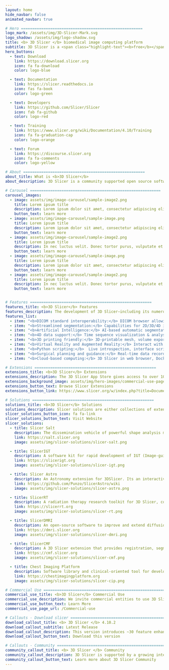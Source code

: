 ```yaml
---
layout: home
hide_navbar: false
animated_navbar: true

# Hero ======================================================
logo_mark: /assets/img/3D-Slicer-Mark.svg
logo_shadow: /assets/img/logo-shadow.svg
title: <b> 3D Slicer </b> biomedical image computing platform
subtitle: 3D Slicer is a <span class="highlight-text"><b>free</b></span>, <span class="highlight-text"><b>open source</b></span> and <span class="highlight-text"><b>multi-platform</b></span> software package.
hero_buttons:
  - text: Download
    link: https://download.slicer.org
    icon: fa fa-download
    color: logo-blue

  - text: Documentation
    link: https://slicer.readthedocs.io
    icon: fas fa-book
    color: logo-green

  - text: Developers
    link: https://github.com/Slicer/Slicer
    icon: fab fa-github
    color: logo-red

  - text: Training
    link: https://www.slicer.org/wiki/Documentation/4.10/Training
    icon: fa fa-graduation-cap
    color: logo-orange

  - text: Forum
    link: https://discourse.slicer.org
    icon: fa fa-comments
    color: logo-yellow

# About ======================================================
about_title: What is <b>3D Slicer</b>
about_description: 3D Slicer is a community supported open source software platform for medical image informatics, image processing, and three-dimensional visualization.<br> Built over two decades through support from the National Institutes of Health and a worldwide developer community. Slicer brings free, powerful cross-platform processing tools to physicians, researchers, and the general public.

# Carousel ==========================================================
carousel_images:
  - image: assets/img/image-carousel/sample-image2.png
    title: Lorem ipsum title
    description: Lorem ipsum dolor sit amet, consectetur adipiscing elit. Duis mollis libero eu mi tincidunt maximus. Pellentesque ut maximus ipsum. <a href="https://www.slicer.org/wiki/Documentation/4.10/Announcements"> learn more > </a>
    button_text: learn more
  - image: assets/img/image-carousel/sample-image.png
    title: Lorem ipsum title
    description: Lorem ipsum dolor sit amet, consectetur adipiscing elit. Duis mollis libero eu mi tincidunt maximus.Lorem ipsum dolor sit amet, consectetur adipiscing elit.<a href="https://www.slicer.org/wiki/Documentation/4.10/Announcements"> learn more > </a>
    button_text: learn more
  - image: assets/img/image-carousel/sample-image2.png
    title: Lorem ipsum title
    description: In nec luctus velit. Donec tortor purus, vulputate et fringilla ac, tempus eget purus. In semper fermentum nisl ac accumsan.<a href="https://www.slicer.org/wiki/Documentation/4.10/Announcements"> learn more > </a>
    button_text: learn more
  - image: assets/img/image-carousel/sample-image.png
    title: Lorem ipsum title
    description: Lorem ipsum dolor sit amet, consectetur adipiscing elit. Duis mollis libero eu mi tincidunt maximus. Pellentesque ut maximus ipsum. <a href="https://www.slicer.org/wiki/Documentation/4.10/Announcements"> learn more > </a>
    button_text: learn more
  - image: assets/img/image-carousel/sample-image2.png
    title: Lorem ipsum title
    description: In nec luctus velit. Donec tortor purus, vulputate et fringilla ac, tempus eget purus. In semper fermentum nisl ac accumsan.<a href="https://www.slicer.org/wiki/Documentation/4.10/Announcements"> learn more > </a>
    button_text: learn more


# Features ======================================================
features_title: <b>3D Slicer</b> Features
features_description: The development of 3D Slicer—including its numerous modules, extensions, datasets, pull requests, patches, issues reports, suggestions—is made possible by users, developers, contributors and commercial partners around the world.
features_list:
  - item: "<b>DICOM standard interoperability:</b> DICOM browser allowing local import and indexing."
  - item: "<b>Streamlined segmentation:</b> Capabilities for 2D/3D/4D image supporting hundreds of segments per image"
  - item: "<b>Artificial Intelligence:</b> AI-based automatic segmentation, tools for ground truth training data generation, DeepInfer extension for Deep Learning, Tensorflow compatibility and Nvidia Clara automatic segmentation."
  - item: "<b>4D data support:</b> Time sequence visualization & analysis"
  - item: "<b>3D printing friendly:</b> 3D-printable mesh, volume export"
  - item: "<b>Virtual Reality and Augmented Reality:</b> Interact with scene in HTC, Oculus, WindowsMR systems; export data to HoloLens"
  - item: "<b>Python scripting:</b>  Live introspection, interface scripting, Python 3 packages can be installed"
  - item: "<b>Surgical planning and guidance:</b> Real-time data recording, analysis and replay from surgical navigation systems, ultrasound scanners cameras and trackers, OpenIGTLink connection with trackers, scanners"
  - item: "<b>Cloud-based computing:</b> 3D Slicer in web browser, Docker container, or Jupyter notebook kernel"

# Extensions ======================================================
extensions_title: <b>3D Slicer</b> Extensions
extensions_description: The 3D Slicer App Store gives access to over 100 Slicer extensions that can be installed and used with the Slicer application.
extensions_background_image: assets/img/hero-images/commercial-use-page-hero.png
extensions_button_text: Browse Slicer Extensions
extensions_button_link: https://www.slicer.org/w/index.php?title=Documentation/Nightly/Extensions

# Solutions ======================================================
solutions_title: <b>3D Slicer</b> Solutions
solutions_description: Slicer solutions are either collections of extensions or special distributions of Slicer that provide customized package and complete processing pipeline from beginning to end, addressing specific research problems.
slicer_solutions_button_icon: fa fa-link
slicer_solutions_button_text: Visit Website
slicer_solutions:
  - title: Slicer Salt
    description: The dissemination vehicle of powerful shape analysis methodology based on 3D Slicer.
    link: https://salt.slicer.org
    image: assets/img/slicer-solutions/slicer-salt.png

  - title: SlicerIGT
    description: A software kit for rapid development of IGT (Image-guided therapy) applications.
    link: https://slicerigt.org
    image: assets/img/slicer-solutions/slicer-igt.png

  - title: Slicer Astro
    description: An Astronomy extension for 3DSlicer. Its an interactive 3D visual analytics tool for HI (neutral Hydrogen) data.
    link: https://github.com/Punzo/SlicerAstro/wiki
    image: assets/img/slicer-solutions/slicer-astro.png

  - title: SlicerRT
    description: A radiation therapy research toolkit for 3D Slicer, containing RT features for import/export, analysis & visualization.
    link: https://slicerrt.org
    image: assets/img/slicer-solutions/slicer-rt.png

  - title: SlicerDMRI
    description: An open-source software to improve and extend diffusion magnetic resonance imaging software in 3D Slicer.
    link: https://dmri.slicer.org
    image: assets/img/slicer-solutions/slicer-dmri.png

  - title: SlicerCMF
    description: A 3D Slicer extension that provides registration, segmentation and quantification modules for dental images analysis.
    link: https://cmf.slicer.org
    image: assets/img/slicer-solutions/slicer-cmf.png

  - title: Chest Imaging Platform
    description: Software library and clinical-oriented tool for development and translation of known and novel quantitative phenotypes in lung diseases.
    link: https://chestimagingplatform.org
    image: assets/img/slicer-solutions/slicer-cip.png

# Commercial Use ======================================================
commercial_use_title: <b>3D Slicer</b> Commercial Use
commercial_use_description: We invite commercial entities to use 3D Slicer. 3D Slicer is a Free Open Source Software distributed under a BSD style license.<br> The license does not impose restrictions on the use of the software. For details, please see the <a href="https://www.slicer.org/wiki/License">3D Slicer Software License Agreement</a>.<br> Learn more about our commercial partners and slicer based products and product prototypes.
commercial_use_button_text: Learn More
commercial_use_page_url: /Commercial-use

# Callouts - Download slicer ======================================================
download_callout_title: <b> 3D Slicer </b> 4.10.2
download_callout_subtitle: Latest Release
download_callout_description: This version introduces ~30 feature enhancements and bug fixes for better performance and stability. <br> <br> Read the <a href="https://www.slicer.org/wiki/Documentation/4.10/Announcements">Announcements</a>  for more details.
download_callout_button_text: Download this version

# Callouts - Community ======================================================
community_callout_title: <b> 3D Slicer </b> Community
community_callout_description: 3D Slicer is supported by a growing international user and developer community. <br> To acknowledge 3D Slicer as a platform, please see the <a href="https://www.slicer.org/wiki/CitingSlicer">Citing Slicer</a>.
community_callout_button_text: Learn more about 3D Slicer Community
---
```

